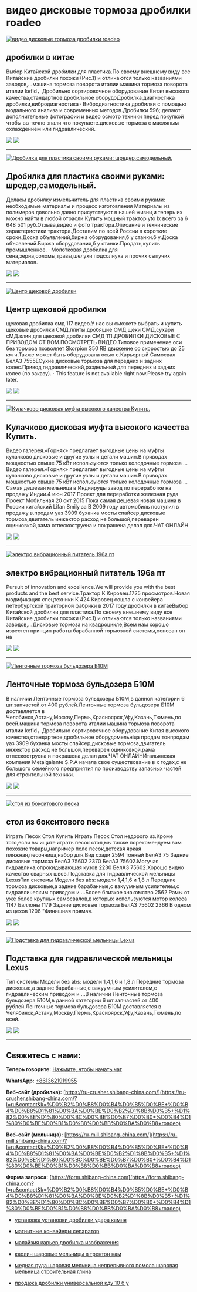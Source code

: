 # видео дисковые тормоза дробилки roadeo

<a href="https://swt.shibang-china.com/?l=ru&img&k=%D0%B2%D0%B8%D0%B4%D0%B5%D0%BE+%D0%B4%D0%B8%D1%81%D0%BA%D0%BE%D0%B2%D1%8B%D0%B5+%D1%82%D0%BE%D1%80%D0%BC%D0%BE%D0%B7%D0%B0+%D0%B4%D1%80%D0%BE%D0%B1%D0%B8%D0%BB%D0%BA%D0%B8+roadeo" target="_blank">![видео дисковые тормоза дробилки roadeo](http://static.shibang-china.com/all-800x300/676.jpg)</a>

## дробилки в китае
Выбор Китайской дробилки для пластика.По своему внешнему виду все Китайские дробилки похожи (Рис.1) и отличаются только названиями заводов,…машина тормоза поворота италии машина тормоза поворота италии kefid，Дробильно сортировочное оборудование Китая высокого качества,стандартное дробильное оборудоДробилка,диагностика дробилки,вибродиагностика&nbsp;&#0183;&#32;Вибродиагностика дробилки с помощью модального анализа и современных методов.Дробилки 596;.делают дополнительные фотографии и видео осмотр техники перед покупкой чтобы вы точно знали что покупаете.дисковые тормоза с масляным охлаждением или гидравлический.


<a href="https://whatsapp.shibangsoft.com/WhatsApp.php" target="_blank" title="WhatsApp">![](http://static.shibang-china.com/icon/whatsapp.png)</a> <a href="https://swt.shibang-china.com/?l=ru&icon&k=%D0%B2%D0%B8%D0%B4%D0%B5%D0%BE+%D0%B4%D0%B8%D1%81%D0%BA%D0%BE%D0%B2%D1%8B%D0%B5+%D1%82%D0%BE%D1%80%D0%BC%D0%BE%D0%B7%D0%B0+%D0%B4%D1%80%D0%BE%D0%B1%D0%B8%D0%BB%D0%BA%D0%B8+roadeo" target="_blank">![](http://static.shibang-china.com/icon/chat-ru.png)</a>

---

<a href="https://swt.shibang-china.com/?l=ru&img&k=%D0%B2%D0%B8%D0%B4%D0%B5%D0%BE+%D0%B4%D0%B8%D1%81%D0%BA%D0%BE%D0%B2%D1%8B%D0%B5+%D1%82%D0%BE%D1%80%D0%BC%D0%BE%D0%B7%D0%B0+%D0%B4%D1%80%D0%BE%D0%B1%D0%B8%D0%BB%D0%BA%D0%B8+roadeo" target="_blank">![Дробилка для пластика своими руками: шредер,самодельный.](http://static.shibang-china.com/all-800x300/997.jpg)</a>

## Дробилка для пластика своими руками: шредер,самодельный.
Делаем дробилку измельчитель для пластика своими руками: необходимые материалы и процесс изготовления Материалы из полимеров довольно давно присутствуют в нашей жизни,и теперь их можно найти в любой отрасли.Купить мощный трактор yto lx всего за 6 648 501 руб.Отзыва,видео и фото трактора.Описание и технические характеристики трактора.Доставим по всей России в короткие сроки.Доска объявлений,биржа оборудования,б у станки.б у.Доска объявлений.Биржа оборудования,б у станки.Продать,купить промышленное.&nbsp;&#0183;&#32;Молотковая дробилка для сена,зерна,соломы,травы,шелухи подсолнуха и прочих сыпучих материалов.


<a href="https://whatsapp.shibangsoft.com/WhatsApp.php" target="_blank" title="WhatsApp">![](http://static.shibang-china.com/icon/whatsapp.png)</a> <a href="https://swt.shibang-china.com/?l=ru&icon&k=%D0%B2%D0%B8%D0%B4%D0%B5%D0%BE+%D0%B4%D0%B8%D1%81%D0%BA%D0%BE%D0%B2%D1%8B%D0%B5+%D1%82%D0%BE%D1%80%D0%BC%D0%BE%D0%B7%D0%B0+%D0%B4%D1%80%D0%BE%D0%B1%D0%B8%D0%BB%D0%BA%D0%B8+roadeo" target="_blank">![](http://static.shibang-china.com/icon/chat-ru.png)</a>

---

<a href="https://swt.shibang-china.com/?l=ru&img&k=%D0%B2%D0%B8%D0%B4%D0%B5%D0%BE+%D0%B4%D0%B8%D1%81%D0%BA%D0%BE%D0%B2%D1%8B%D0%B5+%D1%82%D0%BE%D1%80%D0%BC%D0%BE%D0%B7%D0%B0+%D0%B4%D1%80%D0%BE%D0%B1%D0%B8%D0%BB%D0%BA%D0%B8+roadeo" target="_blank">![Центр щековой дробилки](http://static.shibang-china.com/all-800x300/234.jpg)</a>

## Центр щековой дробилки
щековая дробилка смд 117 видео.У нас вы сможете выбрать и купить щековые дробилки СМД,плиты дробящие СМД,щеки СМД,сухари cМД.клин для щековой дробилки СМД 111.ДРОБИЛКИ ДИСКОВЫЕ С ПРИВОДОМ ОТ ВOМ.ПОСМОТРЕТЬ ВИДЕО.Типовое применение оси без тормоза позволяет Skorpion 350 RB движение со скоростью до 25 км ч.Также может быть оборудована осью с.Карьерный Самосвал БелАЗ 7555EСухие дисковые тормоза для передних и задних колес.Привод гидравлический,раздельный для передних и задних колес (по заказу).&nbsp;&#0183;&#32;This feature is not available right now.Please try again later.


<a href="https://whatsapp.shibangsoft.com/WhatsApp.php" target="_blank" title="WhatsApp">![](http://static.shibang-china.com/icon/whatsapp.png)</a> <a href="https://swt.shibang-china.com/?l=ru&icon&k=%D0%B2%D0%B8%D0%B4%D0%B5%D0%BE+%D0%B4%D0%B8%D1%81%D0%BA%D0%BE%D0%B2%D1%8B%D0%B5+%D1%82%D0%BE%D1%80%D0%BC%D0%BE%D0%B7%D0%B0+%D0%B4%D1%80%D0%BE%D0%B1%D0%B8%D0%BB%D0%BA%D0%B8+roadeo" target="_blank">![](http://static.shibang-china.com/icon/chat-ru.png)</a>

---

<a href="https://swt.shibang-china.com/?l=ru&img&k=%D0%B2%D0%B8%D0%B4%D0%B5%D0%BE+%D0%B4%D0%B8%D1%81%D0%BA%D0%BE%D0%B2%D1%8B%D0%B5+%D1%82%D0%BE%D1%80%D0%BC%D0%BE%D0%B7%D0%B0+%D0%B4%D1%80%D0%BE%D0%B1%D0%B8%D0%BB%D0%BA%D0%B8+roadeo" target="_blank">![Кулачково дисковая муфта высокого качества Купить.](http://static.shibang-china.com/all-800x300/759.jpg)</a>

## Кулачково дисковая муфта высокого качества Купить.
Видео галерея.&#171;Горняк&#187; предлагает выгодные цены на муфты кулачково дисковые и другие узлы и детали машин.В приводах мощностью свыше 75 кВт используются только колодочные тормоза …Видео галерея.&#171;Горняк&#187; предлагает выгодные цены на муфты кулачково дисковые и другие узлы и детали машин.В приводах мощностью свыше 75 кВт используются только колодочные тормоза …Самая дешевая мельница в Индиируды завод по переработке на продажу Индии.4 июн 2017 Проект для переработки железная руда Проект Мобильная 20 окт 2015 Пока самая дешевая новая машина в России китайский Lifan Smily за В 2009 году автомобиль поступил в продажу в.продам уаз 3909 буханка мосты спайсер,дисковые тормоза,двигатель инжектор расход не большой,переварен оцинковкой,рама отпескоструена и покрашена делал для.ЧАТ ОНЛАЙН


<a href="https://whatsapp.shibangsoft.com/WhatsApp.php" target="_blank" title="WhatsApp">![](http://static.shibang-china.com/icon/whatsapp.png)</a> <a href="https://swt.shibang-china.com/?l=ru&icon&k=%D0%B2%D0%B8%D0%B4%D0%B5%D0%BE+%D0%B4%D0%B8%D1%81%D0%BA%D0%BE%D0%B2%D1%8B%D0%B5+%D1%82%D0%BE%D1%80%D0%BC%D0%BE%D0%B7%D0%B0+%D0%B4%D1%80%D0%BE%D0%B1%D0%B8%D0%BB%D0%BA%D0%B8+roadeo" target="_blank">![](http://static.shibang-china.com/icon/chat-ru.png)</a>

---

<a href="https://swt.shibang-china.com/?l=ru&img&k=%D0%B2%D0%B8%D0%B4%D0%B5%D0%BE+%D0%B4%D0%B8%D1%81%D0%BA%D0%BE%D0%B2%D1%8B%D0%B5+%D1%82%D0%BE%D1%80%D0%BC%D0%BE%D0%B7%D0%B0+%D0%B4%D1%80%D0%BE%D0%B1%D0%B8%D0%BB%D0%BA%D0%B8+roadeo" target="_blank">![электро вибрационный питатель 196а пт](http://static.shibang-china.com/all-800x300/1199.jpg)</a>

## электро вибрационный питатель 196а пт
Pursuit of innovation and excellence.We will provide you with the best products and the best service.Трактор К Кировец.1725 просмотров.Новая модификация спецтехники К 424 Кировец сошла с конвейера петербургской тракторной фабрики в 2017 году.дробилки в китаеВыбор Китайской дробилки для пластика.По своему внешнему виду все Китайские дробилки похожи (Рис.1) и отличаются только названиями заводов,…Дисковые тормоза на квадроцикле,Всем нам хорошо известен принцип работы барабанной тормозной системы,основан он на


<a href="https://whatsapp.shibangsoft.com/WhatsApp.php" target="_blank" title="WhatsApp">![](http://static.shibang-china.com/icon/whatsapp.png)</a> <a href="https://swt.shibang-china.com/?l=ru&icon&k=%D0%B2%D0%B8%D0%B4%D0%B5%D0%BE+%D0%B4%D0%B8%D1%81%D0%BA%D0%BE%D0%B2%D1%8B%D0%B5+%D1%82%D0%BE%D1%80%D0%BC%D0%BE%D0%B7%D0%B0+%D0%B4%D1%80%D0%BE%D0%B1%D0%B8%D0%BB%D0%BA%D0%B8+roadeo" target="_blank">![](http://static.shibang-china.com/icon/chat-ru.png)</a>

---

<a href="https://swt.shibang-china.com/?l=ru&img&k=%D0%B2%D0%B8%D0%B4%D0%B5%D0%BE+%D0%B4%D0%B8%D1%81%D0%BA%D0%BE%D0%B2%D1%8B%D0%B5+%D1%82%D0%BE%D1%80%D0%BC%D0%BE%D0%B7%D0%B0+%D0%B4%D1%80%D0%BE%D0%B1%D0%B8%D0%BB%D0%BA%D0%B8+roadeo" target="_blank">![Ленточные тормоза бульдозера Б10М](http://static.shibang-china.com/all-800x300/1400.jpg)</a>

## Ленточные тормоза бульдозера Б10М
В наличии Ленточные тормоза бульдозера Б10М,в данной категории 6 шт.запчастей.от 400 рублей.Ленточные тормоза бульдозера Б10М доставляется в Челябинск,Астану,Москву,Пермь,Красноярск,Уфу,Казань,Тюмень,по всей.машина тормоза поворота италии машина тормоза поворота италии kefid，Дробильно сортировочное оборудование Китая высокого качества,стандартное дробильное оборудомельніца продам тонпродам уаз 3909 буханка мосты спайсер,дисковые тормоза,двигатель инжектор расход не большой,переварен оцинковкой,рама отпескоструена и покрашена делал для.ЧАТ ОНЛАЙНИтальянская компания Metalgalante S.P.A начала свое существование в х годах,с не большого семейного предприятия по производству запасных частей для строительной техники.


<a href="https://whatsapp.shibangsoft.com/WhatsApp.php" target="_blank" title="WhatsApp">![](http://static.shibang-china.com/icon/whatsapp.png)</a> <a href="https://swt.shibang-china.com/?l=ru&icon&k=%D0%B2%D0%B8%D0%B4%D0%B5%D0%BE+%D0%B4%D0%B8%D1%81%D0%BA%D0%BE%D0%B2%D1%8B%D0%B5+%D1%82%D0%BE%D1%80%D0%BC%D0%BE%D0%B7%D0%B0+%D0%B4%D1%80%D0%BE%D0%B1%D0%B8%D0%BB%D0%BA%D0%B8+roadeo" target="_blank">![](http://static.shibang-china.com/icon/chat-ru.png)</a>

---

<a href="https://swt.shibang-china.com/?l=ru&img&k=%D0%B2%D0%B8%D0%B4%D0%B5%D0%BE+%D0%B4%D0%B8%D1%81%D0%BA%D0%BE%D0%B2%D1%8B%D0%B5+%D1%82%D0%BE%D1%80%D0%BC%D0%BE%D0%B7%D0%B0+%D0%B4%D1%80%D0%BE%D0%B1%D0%B8%D0%BB%D0%BA%D0%B8+roadeo" target="_blank">![стол из бокситового песка](http://static.shibang-china.com/all-800x300/895.jpg)</a>

## стол из бокситового песка
Играть Песок Стол Купить Играть Песок Стол недорого из.Кроме того,если вы ищите играть песок стол,мы также порекомендуем вам похожие товары,например поле песок,детская яркая пляжная,песочница,набор для.Вид сзади 2594 тонный БелАЗ 75 Задние дисковые тормоза БелАЗ 75602 2370 БелАЗ 75602.Могучая гидравлика,опрокидывающая кузов 2230 БелАЗ 75602.Хорошо видно качество сварных швов.Подставка для гидравлической мельницы LexusТип системы Модели без abs: модели 1,4,1,6 и 1,8 л Передние тормоза дисковые,а задние барабанные,с вакуумным усилителем,с гидравлическим приводом и …Более близкое знакомство 2562 Рамы от уже более крупных самосвалов,в которых используются мотор колеса 1147 Баллоны 1179 Задние дисковые тормоза БелАЗ 75602 2366 В одном из цехов 1206 &quot;Финишная прямая.


<a href="https://whatsapp.shibangsoft.com/WhatsApp.php" target="_blank" title="WhatsApp">![](http://static.shibang-china.com/icon/whatsapp.png)</a> <a href="https://swt.shibang-china.com/?l=ru&icon&k=%D0%B2%D0%B8%D0%B4%D0%B5%D0%BE+%D0%B4%D0%B8%D1%81%D0%BA%D0%BE%D0%B2%D1%8B%D0%B5+%D1%82%D0%BE%D1%80%D0%BC%D0%BE%D0%B7%D0%B0+%D0%B4%D1%80%D0%BE%D0%B1%D0%B8%D0%BB%D0%BA%D0%B8+roadeo" target="_blank">![](http://static.shibang-china.com/icon/chat-ru.png)</a>

---

<a href="https://swt.shibang-china.com/?l=ru&img&k=%D0%B2%D0%B8%D0%B4%D0%B5%D0%BE+%D0%B4%D0%B8%D1%81%D0%BA%D0%BE%D0%B2%D1%8B%D0%B5+%D1%82%D0%BE%D1%80%D0%BC%D0%BE%D0%B7%D0%B0+%D0%B4%D1%80%D0%BE%D0%B1%D0%B8%D0%BB%D0%BA%D0%B8+roadeo" target="_blank">![Подставка для гидравлической мельницы Lexus](http://static.shibang-china.com/all-800x300/244.jpg)</a>

## Подставка для гидравлической мельницы Lexus
Тип системы Модели без abs: модели 1,4,1,6 и 1,8 л Передние тормоза дисковые,а задние барабанные,с вакуумным усилителем,с гидравлическим приводом и …В наличии Ленточные тормоза бульдозера Б10М,в данной категории 6 шт.запчастей.от 400 рублей.Ленточные тормоза бульдозера Б10М доставляется в Челябинск,Астану,Москву,Пермь,Красноярск,Уфу,Казань,Тюмень,по всей.

<a href="https://whatsapp.shibangsoft.com/WhatsApp.php" target="_blank" title="WhatsApp">![](http://static.shibang-china.com/icon/whatsapp.png)</a> <a href="https://swt.shibang-china.com/?l=ru&icon&k=%D0%B2%D0%B8%D0%B4%D0%B5%D0%BE+%D0%B4%D0%B8%D1%81%D0%BA%D0%BE%D0%B2%D1%8B%D0%B5+%D1%82%D0%BE%D1%80%D0%BC%D0%BE%D0%B7%D0%B0+%D0%B4%D1%80%D0%BE%D0%B1%D0%B8%D0%BB%D0%BA%D0%B8+roadeo" target="_blank">![](http://static.shibang-china.com/icon/chat-ru.png)</a>

---
## Свяжитесь с нами:

**Теперь говорите:** [Нажмите, чтобы начать чат](https://swt.shibang-china.com?l=ru&contact&k=%D0%B2%D0%B8%D0%B4%D0%B5%D0%BE+%D0%B4%D0%B8%D1%81%D0%BA%D0%BE%D0%B2%D1%8B%D0%B5+%D1%82%D0%BE%D1%80%D0%BC%D0%BE%D0%B7%D0%B0+%D0%B4%D1%80%D0%BE%D0%B1%D0%B8%D0%BB%D0%BA%D0%B8+roadeo)

**WhatsApp:**  [+8613621919955](https://whatsapp.shibangsoft.com/WhatsApp.php)

**Веб-сайт (дробилка):** [https://ru-crusher.shibang-china.com/](https://ru-crusher.shibang-china.com/?l=ru&contact&k=%D0%B2%D0%B8%D0%B4%D0%B5%D0%BE+%D0%B4%D0%B8%D1%81%D0%BA%D0%BE%D0%B2%D1%8B%D0%B5+%D1%82%D0%BE%D1%80%D0%BC%D0%BE%D0%B7%D0%B0+%D0%B4%D1%80%D0%BE%D0%B1%D0%B8%D0%BB%D0%BA%D0%B8+roadeo)

**Веб-сайт (мельница):** [https://ru-mill.shibang-china.com/](https://ru-mill.shibang-china.com/?l=ru&contact&k=%D0%B2%D0%B8%D0%B4%D0%B5%D0%BE+%D0%B4%D0%B8%D1%81%D0%BA%D0%BE%D0%B2%D1%8B%D0%B5+%D1%82%D0%BE%D1%80%D0%BC%D0%BE%D0%B7%D0%B0+%D0%B4%D1%80%D0%BE%D0%B1%D0%B8%D0%BB%D0%BA%D0%B8+roadeo)

**Форма запроса:** [https://form.shibang-china.com](https://form.shibang-china.com?l=ru&contact&k=%D0%B2%D0%B8%D0%B4%D0%B5%D0%BE+%D0%B4%D0%B8%D1%81%D0%BA%D0%BE%D0%B2%D1%8B%D0%B5+%D1%82%D0%BE%D1%80%D0%BC%D0%BE%D0%B7%D0%B0+%D0%B4%D1%80%D0%BE%D0%B1%D0%B8%D0%BB%D0%BA%D0%B8+roadeo)

* [установка установки дробилки удара камня](../119/%D1%83%D1%81%D1%82%D0%B0%D0%BD%D0%BE%D0%B2%D0%BA%D0%B0%20%D1%83%D1%81%D1%82%D0%B0%D0%BD%D0%BE%D0%B2%D0%BA%D0%B8%20%D0%B4%D1%80%D0%BE%D0%B1%D0%B8%D0%BB%D0%BA%D0%B8%20%D1%83%D0%B4%D0%B0%D1%80%D0%B0%20%D0%BA%D0%B0%D0%BC%D0%BD%D1%8F.md)

* [магнитные конвейеры сепаратор](../109/%D0%BC%D0%B0%D0%B3%D0%BD%D0%B8%D1%82%D0%BD%D1%8B%D0%B5%20%D0%BA%D0%BE%D0%BD%D0%B2%D0%B5%D0%B9%D0%B5%D1%80%D1%8B%20%D1%81%D0%B5%D0%BF%D0%B0%D1%80%D0%B0%D1%82%D0%BE%D1%80.md)

* [малайзия карьер дробилка изображения](../107/%D0%BC%D0%B0%D0%BB%D0%B0%D0%B9%D0%B7%D0%B8%D1%8F%20%D0%BA%D0%B0%D1%80%D1%8C%D0%B5%D1%80%20%D0%B4%D1%80%D0%BE%D0%B1%D0%B8%D0%BB%D0%BA%D0%B0%20%D0%B8%D0%B7%D0%BE%D0%B1%D1%80%D0%B0%D0%B6%D0%B5%D0%BD%D0%B8%D1%8F.md)

* [каолин шаровые мельницы в трентон нам](../108/%D0%BA%D0%B0%D0%BE%D0%BB%D0%B8%D0%BD%20%D1%88%D0%B0%D1%80%D0%BE%D0%B2%D1%8B%D0%B5%20%D0%BC%D0%B5%D0%BB%D1%8C%D0%BD%D0%B8%D1%86%D1%8B%20%D0%B2%20%D1%82%D1%80%D0%B5%D0%BD%D1%82%D0%BE%D0%BD%20%D0%BD%D0%B0%D0%BC.md)

* [медная руда шаровая мельница непрерывного помола шаровая мельница строительная глина](../115/%D0%BC%D0%B5%D0%B4%D0%BD%D0%B0%D1%8F%20%D1%80%D1%83%D0%B4%D0%B0%20%D1%88%D0%B0%D1%80%D0%BE%D0%B2%D0%B0%D1%8F%20%D0%BC%D0%B5%D0%BB%D1%8C%D0%BD%D0%B8%D1%86%D0%B0%20%D0%BD%D0%B5%D0%BF%D1%80%D0%B5%D1%80%D1%8B%D0%B2%D0%BD%D0%BE%D0%B3%D0%BE%20%D0%BF%D0%BE%D0%BC%D0%BE%D0%BB%D0%B0%20%D1%88%D0%B0%D1%80%D0%BE%D0%B2%D0%B0%D1%8F%20%D0%BC%D0%B5%D0%BB%D1%8C%D0%BD%D0%B8%D1%86%D0%B0%20%D1%81%D1%82%D1%80%D0%BE%D0%B8%D1%82%D0%B5%D0%BB%D1%8C%D0%BD%D0%B0%D1%8F%20%D0%B3%D0%BB%D0%B8%D0%BD%D0%B0.md)

* [продажа дробилки универсальной кду 10 б у](../110/%D0%BF%D1%80%D0%BE%D0%B4%D0%B0%D0%B6%D0%B0%20%D0%B4%D1%80%D0%BE%D0%B1%D0%B8%D0%BB%D0%BA%D0%B8%20%D1%83%D0%BD%D0%B8%D0%B2%D0%B5%D1%80%D1%81%D0%B0%D0%BB%D1%8C%D0%BD%D0%BE%D0%B9%20%D0%BA%D0%B4%D1%83%2010%20%D0%B1%20%D1%83.md)